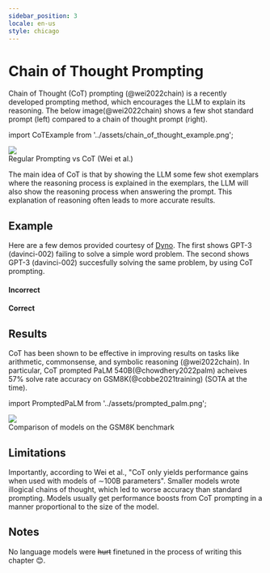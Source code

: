 ```yaml
---
sidebar_position: 3
locale: en-us
style: chicago
---
```


# Chain of Thought Prompting

Chain of Thought (CoT) prompting (@wei2022chain) is a recently developed prompting
method, which encourages the LLM to explain its reasoning. The below image(@wei2022chain) 
shows a few shot standard prompt (left) compared to a chain of thought prompt (right).


import CoTExample from '../assets/chain_of_thought_example.png';

<div style={{textAlign: 'center'}}>
  <img src={CoTExample} style={{width: "750px"}} />
</div>

<div style={{textAlign: 'center'}}>
Regular Prompting vs CoT (Wei et al.)
</div>

The main idea of CoT is that by showing the LLM some few shot exemplars where the reasoning
process is explained in the exemplars, the LLM will also show the reasoning process
when answering the prompt. This explanation of reasoning often leads to more accurate
results.

## Example

Here are a few demos provided courtesy of [Dyno](https://trydyno.com). The first shows GPT-3 (davinci-002)
failing to solve a simple word problem. The second shows GPT-3 (davinci-002) succesfully solving the same problem, by using CoT prompting.

#### Incorrect

<div trydyno-embed="" openai-model="text-davinci-002" initial-prompt="Which is a faster way to get to work?\nOption 1: Take a 1000 minute bus, then a half hour train, and finally a 10 minute bike ride.\nOption 2: Take an 800 minute bus, then an hour train, and finally a 30 minute bike ride." initial-response="Option 1 is a faster way to get to work." max-tokens="256" box-rows="7" model-temp="0" top-p="0"></div>

#### Correct

<div trydyno-embed="" openai-model="text-davinci-002" initial-prompt="Which is a faster way to get home?\nOption 1: Take an 10 minutes bus, then an 40 minute bus, and finally a 10 minute train.\nOption 2: Take a 90 minutes train, then a 45 minute bike ride, and finally a 10 minute bus.\nOption 1 will take 10+40+10 = 60 minutes.\nOption 2 will take 90+45+10=145 minutes.\nSince Option 1 takes 60 minutes and Option 2 takes 145 minutes, Option 1 is faster.\n\nWhich is a faster way to get to work?\nOption 1: Take a 1000 minute bus, then a half hour train, and finally a 10 minute bike ride.\nOption 2: Take an 800 minute bus, then an hour train, and finally a 30 minute bike ride." initial-response="Option 1 will take 1000+30+10=1040 minutes. Option 2 will take 800+60+30=890 minutes. Since Option 2 takes 890 minutes and Option 1 takes 1040 minutes, Option 2 is faster." max-tokens="256" box-rows="18" model-temp="0" top-p="0"></div>

## Results

CoT has been shown to be effective in improving results on tasks like 
arithmetic, commonsense, and symbolic reasoning (@wei2022chain). 
In particular, CoT prompted PaLM 540B(@chowdhery2022palm) acheives 57% solve 
rate accuracy on GSM8K(@cobbe2021training) (SOTA at the time).

import PromptedPaLM from '../assets/prompted_palm.png';

<div style={{textAlign: 'center'}}>
  <img src={PromptedPaLM} style={{width: "300px"}} />
</div>

<div style={{textAlign: 'center'}}>
Comparison of models on the GSM8K benchmark
</div>

## Limitations

Importantly, according to Wei et al., "CoT only yields performance gains when used with models of ∼100B parameters". Smaller models wrote illogical chains of thought, which led to worse accuracy than standard prompting. Models usually get performance boosts from CoT prompting in a manner proportional to the size of the model.


## Notes

No language models were ~~hurt~~ finetuned in the process of writing this chapter 😊.